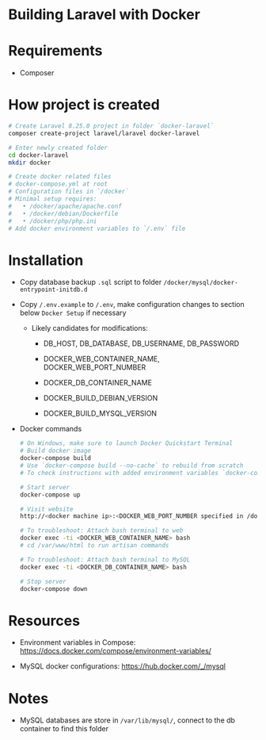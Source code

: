 # Building Laravel with Docker

# Requirements

* Composer

# How project is created

  ```sh
  # Create Laravel 8.25.0 project in folder `docker-laravel`
  composer create-project laravel/laravel docker-laravel

  # Enter newly created folder
  cd docker-laravel
  mkdir docker

  # Create docker related files
  # docker-compose.yml at root
  # Configuration files in `/docker`
  # Minimal setup requires:
  #   • /docker/apache/apache.conf
  #   • /docker/debian/Dockerfile
  #   • /docker/php/php.ini
  # Add docker environment variables to `/.env` file

  ```


# Installation

* Copy database backup `.sql` script to folder `/docker/mysql/docker-entrypoint-initdb.d`

* Copy `/.env.example` to `/.env`, make configuration changes to section below `Docker Setup` if necessary

  * Likely candidates for modifications:

    * DB_HOST, DB_DATABASE, DB_USERNAME, DB_PASSWORD

    * DOCKER_WEB_CONTAINER_NAME, DOCKER_WEB_PORT_NUMBER

    * DOCKER_DB_CONTAINER_NAME

    * DOCKER_BUILD_DEBIAN_VERSION

    * DOCKER_BUILD_MYSQL_VERSION

* Docker commands

  ```sh
  # On Windows, make sure to launch Docker Quickstart Terminal
  # Build docker image
  docker-compose build
  # Use `docker-compose build --no-cache` to rebuild from scratch
  # To check instructions with added environment variables `docker-compose config`

  # Start server
  docker-compose up

  # Visit website
  http://<docker machine ip>:<DOCKER_WEB_PORT_NUMBER specified in /docker/.env>

  # To troubleshoot: Attach bash terminal to web
  docker exec -ti <DOCKER_WEB_CONTAINER_NAME> bash
  # cd /var/www/html to run artisan commands

  # To troubleshoot: Attach bash terminal to MySQL
  docker exec -ti <DOCKER_DB_CONTAINER_NAME> bash

  # Stop server
  docker-compose down
  ```


# Resources

* Environment variables in Compose: https://docs.docker.com/compose/environment-variables/

* MySQL docker configurations: https://hub.docker.com/_/mysql


# Notes

* MySQL databases are store in `/var/lib/mysql/`, connect to the db container to find this folder